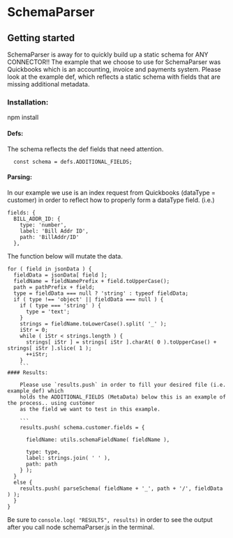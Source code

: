 # SchemaParser

## Getting started


SchemaParser is away for to quickly build up a static schema for ANY CONNECTOR!! The example that we choose to use for SchemaParser was Quickbooks which is an accounting, invoice and payments system. Please look at the example def, which reflects a static schema with fields that are missing additional metadata.


### Installation:

npm install

#### Defs:

The schema reflects the def fields that need attention.

```
  const schema = defs.ADDITIONAL_FIELDS;
  ```
#### Parsing:

 In our example we use is an index request from Quickbooks (dataType = customer) in order to reflect how to properly form a dataType field.
  (i.e.)

  ```
  fields: {
    BILL_ADDR_ID: {
      type: 'number',
      label: 'Bill Addr ID',
      path: 'BillAddr/ID'
    },
  ```
  The function below will mutate the data.
  ```
  for ( field in jsonData ) {
    fieldData = jsonData[ field ];
    fieldName = fieldNamePrefix + field.toUpperCase();
    path = pathPrefix + field;
    type = fieldData === null ? 'string' : typeof fieldData;
    if ( type !== 'object' || fieldData === null ) {
      if ( type === 'string' ) {
        type = 'text';
      }
      strings = fieldName.toLowerCase().split( '_' );
      iStr = 0;
      while ( iStr < strings.length ) {
        strings[ iStr ] = strings[ iStr ].charAt( 0 ).toUpperCase() + strings[ iStr ].slice( 1 );
        ++iStr;
      }
      ```
#### Results:

      Please use `results.push` in order to fill your desired file (i.e. example_def) which
      holds the ADDITIONAL_FIELDS (MetaData) below this is an example of the process.. using customer
      as the field we want to test in this example.

      ```
      results.push( schema.customer.fields = {

        fieldName: utils.schemaFieldName( fieldName ),

        type: type,
        label: strings.join( ' ' ),
        path: path
      } );
    }
    else {
      results.push( parseSchema( fieldName + '_', path + '/', fieldData ) );
    }
  }
  ```

  Be sure to `console.log( "RESULTS", results)` in order to see the output after you call node schemaParser.js in the terminal.
